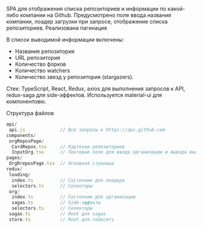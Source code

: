 SPA для отображения списка репозиториев и информации по какой-либо компании на Github. Предусмотрено поле ввода названия компании, лоадер загрузки при запросе, отображение списка репозиториев. Реализована пагинация

В список выводимой информации включены:
- Название репозитория
- URL репозитория 
- Количество форков
- Количество watchers
- Количество звезд у репозитория (stargazers).



Стек: TypeScript, React,  Redux, axios для выполнения запросов к API, redux-saga для side-эффектов.  Используется material-ui для компонентовю.

Структура файлов
```javascript
api/
 api.js             // Все запросы к https://api.github.com
components/
 orgReposPage/
  CardRepos.tsx     // Карточки репозиториев 
  InputOrg.tsx      // Тектовае поле для ввода организации и вывода информации
pages/
 OrgRreposPage.tsx  // Основная страница 
redux/ 
 loading/            
  index.ts          // Состояние для лоадера    
  selectors.ts      // Селекторы
 org/
  index.ts          // Состояние для организации 
  sagas.ts          // Side-эффекты
  selectors.ts      // Селекторы
 sagas.ts           // Root для sagas
 store.ts           // Root для reducers
 ```
